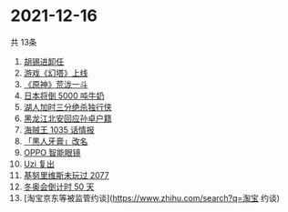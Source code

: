 # 2021-12-16
  共 13条

  <!-- BEGIN -->
  <!-- 最后更新时间:Thu Dec 16 2021 18:13:25 GMT+0000 (Coordinated Universal Time) -->
  1. [胡锡进卸任](https://www.zhihu.com/search?q=胡锡进)
1. [游戏《幻塔》上线](https://www.zhihu.com/search?q=幻塔)
1. [《原神》荒泷一斗](https://www.zhihu.com/search?q=原神)
1. [日本将倒 5000 吨牛奶](https://www.zhihu.com/search?q=日本倒奶)
1. [湖人加时三分绝杀独行侠](https://www.zhihu.com/search?q=湖人)
1. [黑龙江北安回应孙卓户籍](https://www.zhihu.com/search?q=孙卓)
1. [海贼王 1035 话情报](https://www.zhihu.com/search?q=海贼王)
1. [「黑人牙膏」改名](https://www.zhihu.com/search?q=黑人牙膏)
1. [OPPO 智能眼镜](https://www.zhihu.com/search?q=oppo)
1. [Uzi 复出](https://www.zhihu.com/search?q=uzi)
1. [基努里维斯未玩过 2077](https://www.zhihu.com/search?q=赛博朋克2077)
1. [冬奥会倒计时 50 天](https://www.zhihu.com/search?q=冬奥会)
1. [淘宝京东等被监管约谈](https://www.zhihu.com/search?q=淘宝 约谈)
  <!-- END -->
  